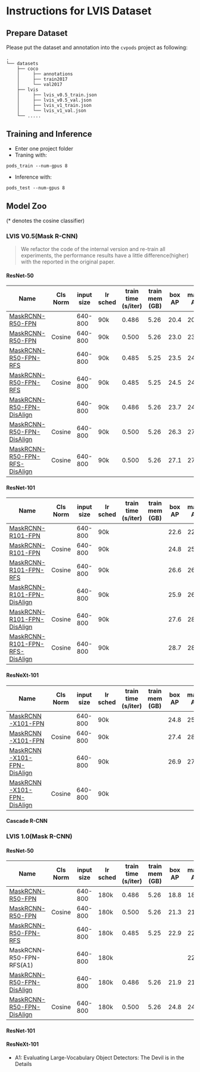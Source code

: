 # Instructions for LVIS Dataset

## Prepare Dataset

Please put the dataset and annotation into the `cvpods` project as following:
```
.
└── datasets
    ├── coco 
    │     ├── annotations
    │     ├── train2017
    │     └── val2017
    ├── lvis
    │     ├── lvis_v0.5_train.json
    │     ├── lvis_v0.5_val.json
    │     ├── lvis_v1_train.json
    │     └── lvis_v1_val.json
    └── .....
```
## Training and Inference
- Enter one project folder 
- Traning with:
```
pods_train --num-gpus 8
```
- Inference with:
```
pods_test --num-gpus 8
```


## Model Zoo

(* denotes the cosine classifier)

### LVIS V0.5(Mask R-CNN)

> We refactor the code of the internal version and re-train all experiments, the performance results have a little difference(higher) with the reported in the original paper.

#### ResNet-50

| Name                                                          | Cls Norm | input size | lr sched | train time (s/iter) | train mem (GB) | box AP | mask AP | Trained Model                             |
| ------------------------------------------------------------ | ---------- | ---------- | -------- | ------------------- | -------------- | ------ | ------- | ----------------------------------------- |
| [MaskRCNN-R50-FPN](lvis0.5/mask_rcnn.res50.fpn.lvis.multiscale.1x) | |640-800        | 90k      | 0.486               | 5.26           | 20.4   | 20.7    | [LINK](model_final.pth) |
| [MaskRCNN-R50-FPN](lvis0.5/mask_rcnn.res50.fpn.lvis.multiscale.cos_norm.1x) | Cosine|640-800        | 90k      | 0.500               | 5.26           | 23.0   | 23.8    | [LINK](model_final.pth) |
| [MaskRCNN-R50-FPN-RFS](lvis0.5/mask_rcnn.res50.fpn.lvis.multiscale.rfs.1x) | |640-800    | 90k      | 0.485               | 5.25           | 23.5   | 24.2    | [LINK](model_final.pth) |
| [MaskRCNN-R50-FPN-RFS](lvis0.5/mask_rcnn.res50.fpn.lvis.multiscale.rfs.1x) | Cosine| 640-800    | 90k      | 0.485               | 5.25           |  24.5   | 24.9   | [LINK](model_final.pth) |
| [MaskRCNN-R50-FPN-DisAlign](lvis0.5/mask_rcnn.res50.fpn.lvis.multiscale.disalign.1x) | | 640-800        | 90k      | 0.486               | 5.26           |  23.7  | 24.3    | [LINK](model_final.pth) |
| [MaskRCNN-R50-FPN-DisAlign](lvis0.5/mask_rcnn.res50.fpn.lvis.multiscale.cos_norm.disalign.1x) | Cosine|  640-800        | 90k      | 0.500               | 5.26    |  26.3 | 27.1  | [LINK](model_final.pth) |
| [MaskRCNN-R50-FPN-RFS-DisAlign](lvis0.5/mask_rcnn.res50.fpn.lvis.multiscale.cos_norm.disalign.1x) | Cosine| 640-800        | 90k      | 0.500               | 5.26    |  27.1 | 27.5  | [LINK](model_final.pth) |

#### ResNet-101

| Name                                                           | Cls Norm | input size | lr sched | train time (s/iter) | train mem (GB) | box AP | mask AP | Trained Model                             |
| ------------------------------------------------------------ | ---------- | ---------- | -------- | ------------------- | -------------- | ------ | ------- | ----------------------------------------- |
| [MaskRCNN-R101-FPN](lvis0.5/mask_rcnn.res50.fpn.lvis.multiscale.1x) |  |640-800        | 90k      |           |            | 22.6   |  22.8   | [LINK](model_final.pth) |
| [MaskRCNN-R101-FPN](lvis0.5/mask_rcnn.res50.fpn.lvis.multiscale.1x) | Cosine |640-800        | 90k      |           |            | 24.8   |  25.3   | [LINK](model_final.pth) |
| [MaskRCNN-R101-FPN-RFS](lvis0.5/mask_rcnn.res50.fpn.lvis.multiscale.1x) | Cosine |640-800        | 90k      |           |            | 26.6   |  26.8   | [LINK](model_final.pth) |
| [MaskRCNN-R101-FPN-DisAlign](lvis0.5/mask_rcnn.res50.fpn.lvis.multiscale.1x) | | 640-800        | 90k      |           |            | 25.9    | 26.2   | [LINK](model_final.pth) |
| [MaskRCNN-R101-FPN-DisAlign](lvis0.5/mask_rcnn.res50.fpn.lvis.multiscale.1x) | Cosine|640-800        | 90k      |           |            | 27.6    | 28.1    | [LINK](model_final.pth) |
| [MaskRCNN-R101-FPN-RFS-DisAlign](lvis0.5/mask_rcnn.res50.fpn.lvis.multiscale.1x) | Cosine |640-800        | 90k      |           |            |  28.7  | 28.9    | [LINK](model_final.pth) |

#### ResNeXt-101

| Name                                                         | Cls Norm | input size | lr sched | train time (s/iter) | train mem (GB) | box AP | mask AP | Trained Model                             |
| ------------------------------------------------------------ | ---------- | ---------- | -------- | ------------------- | -------------- | ------ | ------- | ----------------------------------------- |
| [MaskRCNN-X101-FPN](lvis0.5/mask_rcnn.res50.fpn.lvis.multiscale.1x) | |640-800        | 90k      |           |            |  24.8  | 25.2   | [LINK](model_final.pth) |
| [MaskRCNN-X101-FPN](lvis0.5/mask_rcnn.res50.fpn.lvis.multiscale.1x) | Cosine|640-800        | 90k      |           |            | 27.4   | 28.4   | [LINK](model_final.pth) |
| [MaskRCNN-X101-FPN-DisAlign](lvis0.5/mask_rcnn.res50.fpn.lvis.multiscale.1x) | | 640-800        | 90k      |           |            |   26.9 | 27.3   | [LINK](model_final.pth) |
| [MaskRCNN-X101-FPN-DisAlign](lvis0.5/mask_rcnn.res50.fpn.lvis.multiscale.1x) | Cosine | 640-800        | 90k      |           |            |    |    | [LINK](model_final.pth) |

#### Cascade R-CNN



### LVIS 1.0(Mask R-CNN)

#### ResNet-50
| Name                                                         | Cls Norm| input size | lr sched | train time (s/iter) | train mem (GB) | box AP | mask AP | Trained Model                             |
| ------------------------------------------------------------ | ---------- | ---------- | -------- | ------------------- | -------------- | ------ | ------- | ----------------------------------------- |
| [MaskRCNN-R50-FPN](lvis1.0/mask_rcnn.res50.fpn.lvis.multiscale.1x) | |640-800        | 180k      | 0.486               | 5.26           | 18.8   | 18.3    | [LINK](model_final.pth) |
| [MaskRCNN-R50-FPN](lvis1.0/mask_rcnn.res50.fpn.lvisv1.multiscale.cos_norm.1x) | Cosine | 640-800        | 180k      | 0.500               | 5.26           | 21.3   | 21.1    | [LINK](model_final.pth) |
| [MaskRCNN-R50-FPN-RFS](lvis1.0/mask_rcnn.res50.fpn.lvisv1.multiscale.rfs.1x) | |640-800    | 180k      | 0.485               | 5.25           | 22.9   | 22.5    | [LINK](model_final.pth) |
| MaskRCNN-R50-FPN-RFS(A1)  || 640-800    | 180k      |             |        |     | 22.3    | |
| [MaskRCNN-R50-FPN-DisAlign](lvis1.0/mask_rcnn.res50.fpn.lvis.multiscale.1x) | |640-800        | 180k      | 0.486               | 5.26           | 21.9  | 21.3   | [LINK](model_final.pth) |
| [MaskRCNN-R50-FPN-DisAlign](lvis1.0/mask_rcnn.res50.fpn.lvisv1.multiscale.cos_norm.1x)| Cosine | 640-800        | 180k      | 0.500               | 5.26           |  24.8  | 24.2  | [LINK](model_final.pth) |


#### ResNet-101

#### ResNeXt-101

- A1: Evaluating Large-Vocabulary Object Detectors: The Devil is in the Details